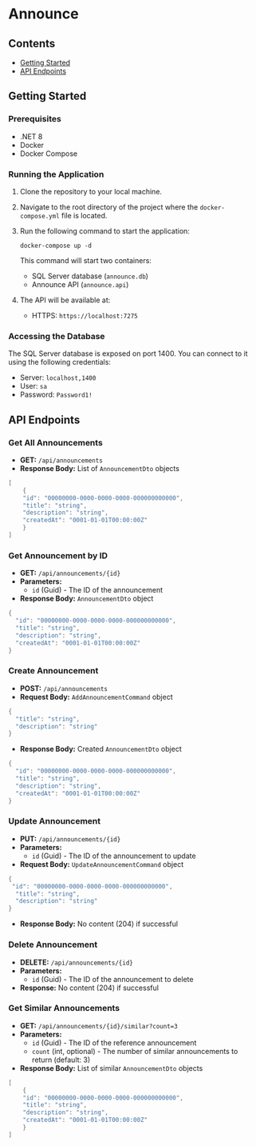 # Announce

## Contents
* [Getting Started](#getting-started)
* [API Endpoints](#api-endpoints)

## Getting Started

### Prerequisites

- .NET 8
- Docker
- Docker Compose

### Running the Application

1. Clone the repository to your local machine.
2. Navigate to the root directory of the project where the `docker-compose.yml` file is located.
3. Run the following command to start the application:

   ```
   docker-compose up -d
   ```

   This command will start two containers:
   - SQL Server database (`announce.db`)
   - Announce API (`announce.api`)

4. The API will be available at:
   - HTTPS: `https://localhost:7275`

### Accessing the Database

The SQL Server database is exposed on port 1400. You can connect to it using the following credentials:
- Server: `localhost,1400`
- User: `sa`
- Password: `Password1!`

## API Endpoints

### Get All Announcements

- **GET:** `/api/announcements`
- **Response Body:** List of `AnnouncementDto` objects
```C# 
[
    {
    "id": "00000000-0000-0000-0000-000000000000",
    "title": "string",
    "description": "string",
    "createdAt": "0001-01-01T00:00:00Z"
    }
]
```

### Get Announcement by ID

- **GET:** `/api/announcements/{id}`
- **Parameters:** 
  - `id` (Guid) - The ID of the announcement
- **Response Body:** `AnnouncementDto` object
```C# 
{
  "id": "00000000-0000-0000-0000-000000000000",
  "title": "string",
  "description": "string",
  "createdAt": "0001-01-01T00:00:00Z"
}
```

### Create Announcement

- **POST:** `/api/announcements`
- **Request Body:** `AddAnnouncementCommand` object
```C# 
{
  "title": "string",
  "description": "string"
}
```
- **Response Body:** Created `AnnouncementDto` object
```C# 
{
  "id": "00000000-0000-0000-0000-000000000000",
  "title": "string",
  "description": "string",
  "createdAt": "0001-01-01T00:00:00Z"
}
```

### Update Announcement

- **PUT:** `/api/announcements/{id}`
- **Parameters:**
  - `id` (Guid) - The ID of the announcement to update
- **Request Body:** `UpdateAnnouncementCommand` object
```C# 
{
 "id": "00000000-0000-0000-0000-000000000000",
  "title": "string",
  "description": "string"
}
```
- **Response Body:** No content (204) if successful

### Delete Announcement

- **DELETE:** `/api/announcements/{id}`
- **Parameters:**
  - `id` (Guid) - The ID of the announcement to delete
- **Response:** No content (204) if successful

### Get Similar Announcements

- **GET:** `/api/announcements/{id}/similar?count=3`
- **Parameters:**
  - `id` (Guid) - The ID of the reference announcement
  - `count` (int, optional) - The number of similar announcements to return (default: 3)
- **Response Body:** List of similar `AnnouncementDto` objects
```C# 
[
    {
    "id": "00000000-0000-0000-0000-000000000000",
    "title": "string",
    "description": "string",
    "createdAt": "0001-01-01T00:00:00Z"
    }
]
```
